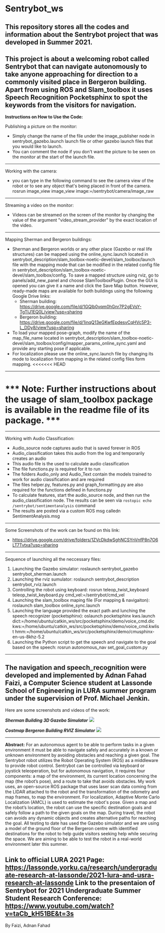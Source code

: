 # Sentrybot_ws
This repository stores all the codes and information about the Sentrybot project that was developed in Summer 2021. 
------------------------------------------------------------------------------------------------------------------
This project is about a welcoming robot called Sentrybot that can navigate autonomously to take anyone approaching for direction to a commonly visited place in Bergeron building. Apart from using ROS and Slam_toolbox it uses Speech Recognition Pocketsphinx to spot the keywords from the visitors for navigation.
------------------------------------------------------------------------------------------------------------------
**Instructions on How to Use the Code:**

Publishing a picture on the monitor:
  - Simply change the name of the file under the image_publisher node in sentrybot_gazebo.launch launch file or other gazebo launch files that you would like to launch.
  - You can comment the node if you don't want the picture to be seen on the monitor at the start of the launch file.
--------------------------------------------------------------------------------------------------------------------------------------
Working with the camera:
  - you can type in the following command to see the camera view of the robot or to see any object that's being placed in front of the camera. rosrun image_view image_view image:=/sentrybot/camera/image_raw
--------------------------------------------------------------------------------------------------------------------------------------
Streaming a video on the monitor:
  - Videos can be streamed on the screen of the monitor by changing the value of the argument "video_stream_provider" by the exact location of the video.
--------------------------------------------------------------------------------------------------------------------------------------
Mapping Sherman and Bergeron buildings:
  - Sherman and Bergeron worlds or any other place (Gazebo or real life structures) can be mapped using the online_sync.launch located in sentrybot_description/slam_toolbox-noetic-devel/slam_toolbox/launch file with the mapping mode that can be modified in the related config file in sentrybot_description/slam_toolbox-noetic-devel/slam_toolbox/config. To save a mapped structure using rviz, go to panels/add_new_panel and choose SlamToolboxPlugin. Once the GUI is opened you can give it a name and click the Save Map button. However, ready-made maps are available for both buildings using the following Google Drive links:
    - Sherman building: https://drive.google.com/file/d/1GQlb0vqm0hGnr7P2gEVsY-TgTIJ1EQ0L/view?usp=sharing
    - Bergeron building: https://drive.google.com/file/d/1inqQ13eGKwfEpdesvCqHVc5P3-L_DDy8/view?usp=sharing
  - To load your mapped pose-graph, modify the name of the map_file_name located in sentrybot_description/slam_toolbox-noetic-devel/slam_toolbox/config/mapper_params_online_sync.yaml and provide any starting pose if applicable.
  - For localization please use the online_sync.launch file by changing its mode to localization from mapping in the related config files form mapping.
<<<<<<< HEAD
--------------------------------------------------------------------------------------------------------------------------------------
*** Note: Further instructions about the usage of slam_toolbox package is available in the readme file of its package. ***
=======
--------------------------------------------------------------------------------------------------------------------------------------

Working with Audio Classification:
  - Audio_source node captures audio that is saved forever in ROS
  - Audio_classification takes this audio from the log and temporarily creates an audio
  - This audio file is the used to calculate audio classification
  - The file functions.py is required for it to run
  - The folders Audio_only and Audio_Text contain the models trained to work for audio classification and are required
  - The files helper.py, features.py and graph_formatting.py are also required for the functions defined in functions.py
  - To calculate features, start the audio_source node, and then run the audio_classification node. The results can be seen via ```rostopic echo /sentrybot/sentimentanalysis``` command
  - The results are posted via a custom ROS msg calledn SentimentAnalysis.msg
--------------------------------------------------------------------------------------------------------------------------------------
Some Screenshots of the work can be found on this link:
  - https://drive.google.com/drive/folders/1ZVcDkdwSghNCSYnVnfP8n7O6LT7Tvtxa?usp=sharing
--------------------------------------------------------------------------------------------------------------------------------------
Sequence of launching all the neccessary files:
  1. Launching the Gazebo simulator: roslaunch sentrybot_gazebo sentrybot_sherman.launch
  2. Launching the rviz sumulator: roslaunch sentrybot_description sentrybot_rviz.launch 
  3. Controlling the robot using keyboard: rosrun teleop_twist_keyboard teleop_twist_keyboard.py cmd_vel:=/sentrybot/cmd_vel
  4. Launching the slam_toolbox maping file (For mapping & navigaiton): roslaunch slam_toolbox online_sync.launch 
  5. Launching the language provided the exact path and lunching the speech recognizer (pocketsphinx): oslaunch pocketsphinx kws.launch dict:=/home/ubuntu/catkin_ws/src/pocketsphinx/demo/voice_cmd.dic kws:=/home/ubuntu/catkin_ws/src/pocketsphinx/demo/voice_cmd.kwlist hmm:=/home/ubuntu/catkin_ws/src/pocketsphinx/demo/cmusphinx-en-us-8khz-5.2
  6. Launching the Python script to get the speech and navigate to the goal based on the speech: rosrun autonomous_nav set_goal_custom.py 
--------------------------------------------------------------------------------------------------------------------------------------
The navigation and speech_recognition were developed and implemented by Adnan Fahad Faizi, a Computer Science student at Lassonde School of Engineering in LURA summer program under the supervision of Prof. Michael Jenkin.
--------------------------------------------------------------------------------------------------------------------------------------
Here are some screenshots and videos of the work:

  ***Sherman Building 3D Gazebo Simulator***
  <img src="Images_readme/Sherman_View_2.png"/>
  
 
  
  ***Costmap Bergeron Building RVIZ Simulator***
  <img src="Images_readme/Costmap_Bergeron.jpeg"/>
  

--------------------------------------------------------------------------------------------------------------------------------------
**Abstract:**
  For an autonomous agent to be able to perform tasks in a given environment it must be able to navigate safely and accurately in a known or unknown environment by avoiding obstacles and reaching a given goal. The Sentrybot robot utilizes the Robot Operating System (ROS) as a middleware to provide robot control. Sentrybot can be controlled via keyboard or joystick teleoperation, but for autonomous navigation, it requires four components: a map of the environment, its current location concerning the map (the robot’s pose), and a route to take that avoids obstacles. My work uses, an open-source ROS package that uses laser scan data coming from the LIDAR attached to the robot and the transformation of the odometry and map frames, to map the environment. For localization, Adaptive Monte Carlo Localization (AMCL) is used to estimate the robot's pose. Given a map and the robot’s location, the robot can use the specific destination goals and safely follow a path to the given goals on the map. During travel, the robot can avoids any dynamic objects and creates alternative paths for reaching the goal. All testing to date has used the Gazebo simulator and we are using a model of the ground floor of the Bergeron centre with identified destinations for the robot to help guide visitors seeking help while securing the space. We are aiming to be able to test the robot in a real-world environment later this summer.
  
Link to official LURA 2021 Page: https://lassonde.yorku.ca/research/undergraduate-research-at-lassonde/2021-lura-and-usra-research-at-lassonde
Link to the presentaion of Sentrybot for 2021 Undergraduate Summer Student Research Conference: https://www.youtube.com/watch?v=taCb_kH51BE&t=3s
--------------------------------------------------------------------------------------------------------------------------------------

By Faizi, Adnan Fahad

